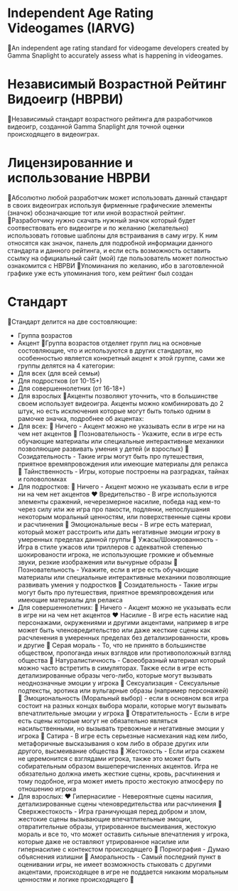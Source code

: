 # Independent Age Rating Videogames (IARVG)
🔸An independent age rating standard for videogame developers created by Gamma Snaplight to accurately assess what is happening in videogames.

# Независимый Возрастной Рейтинг Видоеигр (НВРВИ)
🔸Независимый стандарт возрастного рейтинга для разработчиков видеоигр, созданной Gamma Snaplight для точной оценки происходящего в видеоиграх.

# Лицензированние и использование НВРВИ
🔸Абсолютно любой разработчик может использовать данный стандарт в своих видеоиграх используя фирменные графические элементы (значок) обозначающие тот или иной возрастной рейтинг.
🔸Разработчику нужно скачать нужный значок который будет соотвествовать его видеоигре и по желанию (желательно) использовать готовые шаблоны для встраивания в саму игру. К ним относятся как значок, панель для подробной информации данного стандарта и данного рейтинга, и если есть возможность оставить ссылку на официальный сайт (мой) где пользователь может полностью ознакомится с НВРВИ
🔸Упоминания по желанию, ибо в заготовленной графике уже есть упоминания того, кем рейтинг был создан

# Стандарт
🔸Стандарт делится на две состовляющие:
  - Группа возрастов
  - Акцент
🔸Группа возрастов отделяет групп лиц на основные состовляющие, что и используются в других стандартах, но особенностью является конкретный акцент к этой группе, сами же группы делятся на 4 категории:
  - Для всех (для всей семьи)
  - Для подростков (от 10-15+)
  - Для совершеннолетних (от 16-18+)
  - Для взрослых
🔸Акценты позволяют уточнить, что в большинстве своем использует видеоигра. Акценты можно комбинировать до 2 штук, но есть исключения которые могут быть только одним в рамочке значка, подробнее об акцентах:
  - Для всех:
      🤍 Ничего - Акцент можно не указывать если в игре ни на чем нет акцентов
      💚 Позновательность - Укажите, если в игре есть обучающие материалы или специальные интерактивные механики позволяющие развивать умения у детей (и взрослых)
      💙 Созидательность - Такие игры могут быть про путешествия, приятное времяпровождения или имеющие материалы для релакса
      💜 Тайнственность - Игры, которые построены на разградках, тайнах и головоломках
  - Для подростков:
      🤍 Ничего - Акцент можно не указывать если в игре ни на чем нет акцентов
      ❤️ Вредительство - В игре используются элементы сражений, нечерезмерное насилие, победа над кем-то через силу или же игра про пакости, подлянки, непослушания некоторым моральный ценностям, или поверхственные сцены крови и расчлинения
      💛 Эмоциональные весы - В игре есть материал, который может расстроить или дать негативные эмоции игроку в умеренных пределах данной группы
      💜 Ужасы/Шокированность - Игра в стиле ужасов или триллеров с адекватной степенью шокированости игрока, не использующие громкие и объемные звуки, резкие изображения или вычурные образы
      💚 Позновательность - Укажите, если в игре есть обучающие материалы или специальные интерактивные механики позволяющие развивать умения у подростков
      💙 Созидательность - Такие игры могут быть про путешествия, приятное времяпровождения или имеющие материалы для релакса
  - Для совершеннолетних:
      🤍 Ничего - Акцент можно не указывать если в игре ни на чем нет акцентов
      ❤️ Насилие - В игре есть насилие над персонажами, окружениями и другими акцентами, например в игре может быть членовредительство или даже жесткие сцены как расчленения в умеренных пределах без детализированности, кровь и другие
      🩶 Серая мораль - То, что не принято в большинстве обществом, пропоганда иных взглядов или противоположный взгляд общества
      💚 Натуралистичность - Своеобразный материал который можно часто встретить в симуляторах. Также если в игре есть детализированные образы чего-либо, которые могут вызывать неоднозначные эмоции у игрока
      🩷 Сексуализация - Сексуальные подтексты, эротика или вульгарные образы (например персонажей)
      💛 Эмоциональность (Моральный выбор) - если в основном вся игра состоит на разных концах выбора морали, которые могут вызывать впечатлительные эмоции у игрока
      💜 Отвратительность - Если в игре есть сцены которые могут не обязательно являться насильственными, но вызывать тревожные и негативные эмоции у игрока
      🤎 Сатира - В игре есть серьезные насмехания над кем либо, метафоричные высказывания о ком либо в образе других или другого, высмеивание общества
      🧡 Жестокость - Если игра скажем не церемонится с взглядами игрока, также это может быть собирательным образом вышеперечисленных акцентов. Игра не обязательно должна иметь жесткие сцены, кровь, расчлинения и тому подобное, игра может иметь просто жестокую атмосферу по отношению игрока
  - Для взрослых:
      ❤️ Гипернасилие - Невероятные сцены насилия, детализированные сцены членовредительства или расчлинения
      🧡 Сверхжестокость - Игра граничующая перед добром и злом, жестокие сцены вызывающие впечатлительные эмоции, отвратительные образы, утрированное высмеивания, жестокую мораль и все то, что может оставить сильные впечатления у игрока, которые даже не оставляют утрированное насилие или гипернасилие с контекстом происходящего
      🩷 Порнография - Думаю объяснения излишни
      🖤 Аморальность - Самый последний пункт в оценивании игры, не имеет возможность стыковать с другими акцентами, происходящее в игре не поддается никаким моральным ценностям и логике происходящего
      🤎
